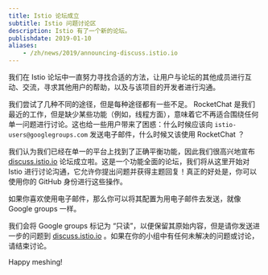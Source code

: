 ```yaml
---
title: Istio 论坛成立
subtitle: Istio 问题讨论区
description: Istio 有了一个新的论坛。
publishdate: 2019-01-10
aliases:
    - /zh/news/2019/announcing-discuss.istio.io
---
```


我们在 Istio 论坛中一直努力寻找合适的方法，让用户与论坛的其他成员进行互动、交流，寻求其他用户的帮助，以及与该项目的开发者进行沟通。

我们尝试了几种不同的途径，但是每种途径都有一些不足。 RocketChat 是我们最近的工作，但是缺少某些功能（例如，线程方面），意味着它不再适合围绕任何单一问题进行讨论。这也给一些用户带来了困惑：什么时候应该向 `istio-users@googlegroups.com` 发送电子邮件，什么时候又该使用 RocketChat ？

我们认为我们已经在单一的平台上找到了正确平衡功能，因此我们很高兴地宣布 [discuss.istio.io](https://discuss.istio.io) 论坛成立啦。这是一个功能全面的论坛，我们将从这里开始对 Istio 进行讨论沟通，它允许你提出问题并获得主题回复！真正的好处是，你可以使用你的 GitHub 身份进行这些操作。

如果你喜欢使用电子邮件，那么你可以将其配置为用电子邮件去发送，就像 Google groups 一样。

我们会将 Google groups 标记为 “只读”，以便保留其原始内容，但是请你发送进一步的问题到 [discuss.istio.io](https://discuss.istio.io) 。如果在你的小组中有任何未解决的问题或讨论，请结束讨论。

Happy meshing!
